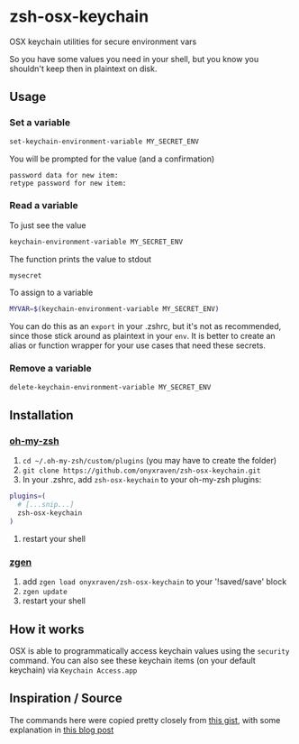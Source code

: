 # zsh-osx-keychain

OSX keychain utilities for secure environment vars

So you have some values you need in your shell, but you know you shouldn't keep then in plaintext on disk.

## Usage

### Set a variable

```sh
set-keychain-environment-variable MY_SECRET_ENV
```

You will be prompted for the value (and a confirmation)

```text
password data for new item:
retype password for new item:
```

### Read a variable

To just see the value

```sh
keychain-environment-variable MY_SECRET_ENV
```

The function prints the value to stdout

```text
mysecret
```

To assign to a variable

```sh
MYVAR=$(keychain-environment-variable MY_SECRET_ENV)
```

You can do this as an `export` in your .zshrc, but it's not as recommended, since those stick around as plaintext in your `env`. It is better to create an alias or function wrapper for your use cases that need these secrets.

### Remove a variable

```sh
delete-keychain-environment-variable MY_SECRET_ENV
```

## Installation

### [oh-my-zsh](https://github.com/robbyrussell/oh-my-zsh)

1. `cd ~/.oh-my-zsh/custom/plugins` (you may have to create the folder)
1. `git clone https://github.com/onyxraven/zsh-osx-keychain.git`
1. In your .zshrc, add `zsh-osx-keychain` to your oh-my-zsh plugins:

  ```sh
  plugins=(
    # [...snip...]
    zsh-osx-keychain
  )
  ```

1. restart your shell

### [zgen](https://github.com/tarjoilija/zgen)

1. add `zgen load onyxraven/zsh-osx-keychain` to your '!saved/save' block
1. `zgen update`
1. restart your shell

## How it works

OSX is able to programmatically access keychain values using the `security` command. You can also see these keychain items (on your default keychain) via `Keychain Access.app`

## Inspiration / Source

The commands here were copied pretty closely from [this gist](https://gist.github.com/bmhatfield/f613c10e360b4f27033761bbee4404fd), with some explanation in [this blog post](https://www.netmeister.org/blog/keychain-passwords.html)

